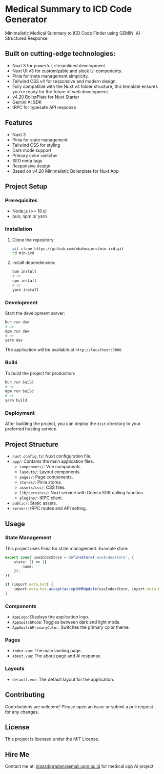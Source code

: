 # Medical Summary to ICD Code Generator

Minimalistic Medical Summary to ICD Code Finder using GEMINI AI - Structured Response

## Built on cutting-edge technologies:

- Nuxt 3 for powerful, streamlined development.
- Nuxt UI v3 for customizable and sleek UI components.
- Pinia for state management simplicity.
- Tailwind CSS v4 for responsive and modern design.
- Fully compatible with the Nuxt v4 folder structure, this template ensures you're ready for the future of web development.
- v4.20 BoilerPlate for Nuxt Starter
- Gemini AI SDK
- tRPC for typesafe API response

## Features

- Nuxt 3
- Pinia for state management
- Tailwind CSS for styling
- Dark mode support
- Primary color switcher
- SEO meta tags
- Responsive design
- Based on v4.20 Minimalistic Boilerplate for Nuxt App

## Project Setup

### Prerequisites

- Node.js (>= 18.x)
- bun, npm or yarn

### Installation

1. Clone the repository:

    ```sh
    git clone https://github.com/mbahmujono/min-icd.git
    cd min-icd
    ```

2. Install dependencies:

    ```sh
    bun install
    # or
    npm install
    # or
    yarn install
    ```

### Development

Start the development server:

```sh
bun run dev
# or
npm run dev
# or
yarn dev
```

The application will be available at `http://localhost:3000`.

### Build

To build the project for production:

```sh
bun run build
# or
npm run build
# or
yarn build
```

### Deployment

After building the project, you can deploy the `dist` directory to your preferred hosting service.

## Project Structure

- `nuxt.config.ts`: Nuxt configuration file.
- `app/`: Contains the main application files.
  - `components/`: Vue components.
  - `layouts/`: Layout components.
  - `pages/`: Page components.
  - `stores/`: Pinia stores.
  - `assets/css/`: CSS files.
  - `lib/services/`: Nuxt service with Gemini SDK calling function.
  - `plugins/`: tRPC client.
- `public/`: Static assets.
- `server/`: tRPC routes and API setting.

## Usage

### State Management

This project uses Pinia for state management. Example store:

```typescript
export const useIndexStore = defineStore('useIndexStore', {
    state: () => ({
        name: ''
    }),
})

if (import.meta.hot) {
    import.meta.hot.accept(acceptHMRUpdate(useIndexStore, import.meta.hot))
}
```

### Components

- `AppLogo`: Displays the application logo.
- `AppSwitchMode`: Toggles between dark and light mode.
- `AppSwitchPrimaryColor`: Switches the primary color theme.

### Pages

- `index.vue`: The main landing page.
- `about.vue`: The about page and AI response.

### Layouts

- `default.vue`: The default layout for the application.

## Contributing

Contributions are welcome! Please open an issue or submit a pull request for any changes.

## License

This project is licensed under the MIT License.

## Hire Me

Contact me at: diazadipradana@mail.ugm.ac.id for medical app AI project